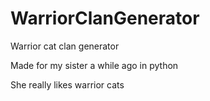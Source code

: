 # WarriorClanGenerator
Warrior cat clan generator

Made for my sister a while ago in python

She really likes warrior cats
